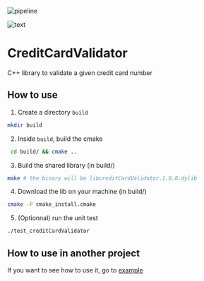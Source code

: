 ![pipeline](https://github.com/TheRealPad/creditCardValidator/actions/workflows/pipeline.yml/badge.svg)

![text](https://img.shields.io/badge/CMake-064F8C?style=for-the-badge&logo=cmake&logoColor=white)

# CreditCardValidator

C++ library to validate a given credit card number

## How to use

1. Create a directory ```build```
```bash
mkdir build
```

2. Inside ```build```, build the cmake
```bash
 cd build/ && cmake ..
```

3. Build the shared library (in build/)
```bash
make # the binary will be libcreditCardValidator.1.0.0.dylib
```

4. Download the lib on your machine (in build/)
```bash
cmake -P cmake_install.cmake
```

5. (Optionnal) run the unit test
```bash
./test_creditCardValidator
```

## How to use in another project

If you want to see how to use it, go to [example](example/)
